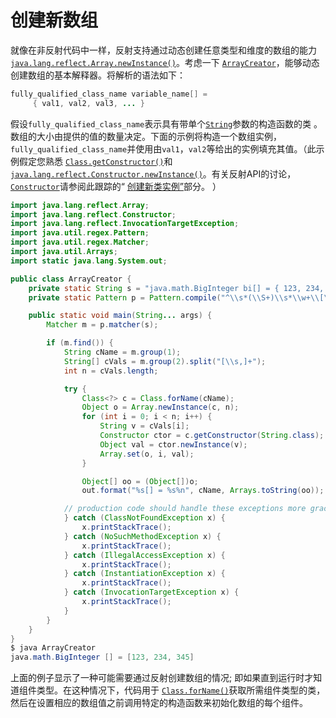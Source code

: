 # 创建新数组

就像在非反射代码中一样，反射支持通过动态创建任意类型和维度的数组的能力 [`java.lang.reflect.Array.newInstance()`](https://docs.oracle.com/javase/8/docs/api/java/lang/reflect/Array.html#newInstance-java.lang.Class-int-)。考虑一下 [`ArrayCreator`](example/ArrayCreator.java)，能够动态创建数组的基本解释器。将解析的语法如下：

```java
fully_qualified_class_name variable_name[] = 
     { val1, val2, val3, ... }
```

假设`fully_qualified_class_name`表示具有带单个[`String`](https://docs.oracle.com/javase/8/docs/api/java/lang/String.html)参数的构造函数的类 。数组的大小由提供的值的数量决定。下面的示例将构造一个数组实例，`fully_qualified_class_name`并使用由`val1`，`val2`等给出的实例填充其值。（此示例假定您熟悉 [`Class.getConstructor()`](https://docs.oracle.com/javase/8/docs/api/java/lang/Class.html#getConstructor-java.lang.Class...-)和 [`java.lang.reflect.Constructor.newInstance()`](https://docs.oracle.com/javase/8/docs/api/java/lang/reflect/Constructor.html#newInstance-java.lang.Object...-)。有关反射API的讨论， [`Constructor`](https://docs.oracle.com/javase/8/docs/api/java/lang/reflect/Constructor.html)请参阅此跟踪的“ [创建新类实例”](../member/ctorInstance.html)部分。 ）

```java
import java.lang.reflect.Array;
import java.lang.reflect.Constructor;
import java.lang.reflect.InvocationTargetException;
import java.util.regex.Pattern;
import java.util.regex.Matcher;
import java.util.Arrays;
import static java.lang.System.out;

public class ArrayCreator {
    private static String s = "java.math.BigInteger bi[] = { 123, 234, 345 }";
    private static Pattern p = Pattern.compile("^\\s*(\\S+)\\s*\\w+\\[\\].*\\{\\s*([^}]+)\\s*\\}");

    public static void main(String... args) {
        Matcher m = p.matcher(s);

        if (m.find()) {
            String cName = m.group(1);
            String[] cVals = m.group(2).split("[\\s,]+");
            int n = cVals.length;

            try {
                Class<?> c = Class.forName(cName);
                Object o = Array.newInstance(c, n);
                for (int i = 0; i < n; i++) {
                    String v = cVals[i];
                    Constructor ctor = c.getConstructor(String.class);
                    Object val = ctor.newInstance(v);
                    Array.set(o, i, val);
                }

                Object[] oo = (Object[])o;
                out.format("%s[] = %s%n", cName, Arrays.toString(oo));

            // production code should handle these exceptions more gracefully
            } catch (ClassNotFoundException x) {
                x.printStackTrace();
            } catch (NoSuchMethodException x) {
                x.printStackTrace();
            } catch (IllegalAccessException x) {
                x.printStackTrace();
            } catch (InstantiationException x) {
                x.printStackTrace();
            } catch (InvocationTargetException x) {
                x.printStackTrace();
            }
        }
    }
}
$ java ArrayCreator
java.math.BigInteger [] = [123, 234, 345]
```

上面的例子显示了一种可能需要通过反射创建数组的情况; 即如果直到运行时才知道组件类型。在这种情况下，代码用于 [`Class.forName()`](https://docs.oracle.com/javase/8/docs/api/java/lang/Class.html#forName--)获取所需组件类型的类，然后在设置相应的数组值之前调用特定的构造函数来初始化数组的每个组件。
